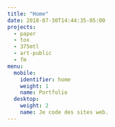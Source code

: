 ```yaml
---
title: "Home"
date: 2018-07-30T14:44:35-05:00
projects:
  - paper
  - tox
  - 375mtl
  - art-public
  - fm
menu:
  mobile:
    identifier: home
    weight: 1
    name: Portfolio
  desktop:
    weight: 2
    name: Je code des sites web.
---
```

